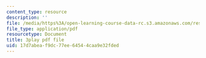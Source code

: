 ```yaml
---
content_type: resource
description: ''
file: /media/https%3A/open-learning-course-data-rc.s3.amazonaws.com/res-ll-005-mathematics-of-big-data-and-machine-learning-january-iap-2020/17d7abeaf9dc77ee64544caa9e32fded_tUk8o-ZbF4c.pdf
file_type: application/pdf
resourcetype: Document
title: 3play pdf file
uid: 17d7abea-f9dc-77ee-6454-4caa9e32fded
---
```

